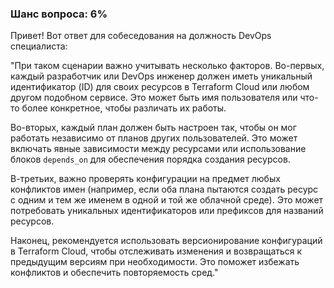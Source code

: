 ### Шанс вопроса: 6%

Привет! Вот ответ для собеседования на должность DevOps специалиста:

"При таком сценарии важно учитывать несколько факторов. Во-первых, каждый разработчик или DevOps инженер должен иметь уникальный идентификатор (ID) для своих ресурсов в Terraform Cloud или любом другом подобном сервисе. Это может быть имя пользователя или что-то более конкретное, чтобы различать их работы.

Во-вторых, каждый план должен быть настроен так, чтобы он мог работать независимо от планов других пользователей. Это может включать явные зависимости между ресурсами или использование блоков `depends_on` для обеспечения порядка создания ресурсов.

В-третьих, важно проверять конфигурации на предмет любых конфликтов имен (например, если оба плана пытаются создать ресурс с одним и тем же именем в одной и той же облачной среде). Это может потребовать уникальных идентификаторов или префиксов для названий ресурсов.

Наконец, рекомендуется использовать версионирование конфигураций в Terraform Cloud, чтобы отслеживать изменения и возвращаться к предыдущим версиям при необходимости. Это поможет избежать конфликтов и обеспечить повторяемость сред."